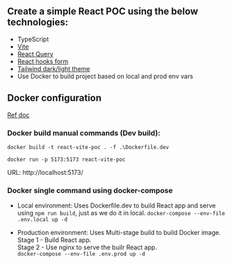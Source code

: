 
## Create a simple React POC using the below technologies:

 - TypeScript 
 - [Vite](https://vitejs.dev/guide/)
 - [React Query](https://www.youtube.com/watch?v=VtWkSCZX0Ec&list=PLC3y8-rFHvwjTELCrPrcZlo6blLBUspd2)
 - [React hooks form](https://www.youtube.com/watch?v=KejZXxFCe2k&list=PLC3y8-rFHvwjmgBr1327BA5bVXoQH-w5s&index=1)
 - [Tailwind dark/light theme](https://tailwindcss.com/docs/theme)
 - Use Docker to build project based on local and prod env vars

## Docker configuration

[Ref doc](https://tonie.hashnode.dev/dockerizing-your-react-app-a-step-by-step-guide)

### Docker build manual commands (Dev build):

`docker build -t react-vite-poc . -f .\Dockerfile.dev`

`docker run -p 5173:5173 react-vite-poc`

URL: http://localhost:5173/

### Docker single command using docker-compose

 - Local environment: Uses Dockerfile.dev to build React app and serve using `npm run build`, just as we do it in local.
   `docker-compose --env-file .env.local up -d`
   
 - Production environment: Uses Multi-stage build to build Docker image.   
   Stage 1 - Build React app.   
   Stage 2 - Use nginx to serve the builr React app.   
   `docker-compose --env-file .env.prod up -d`


